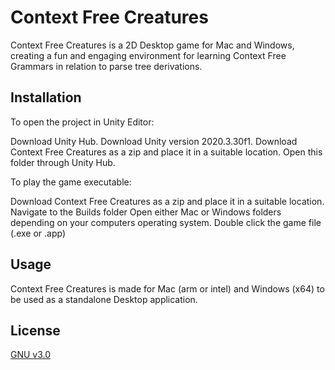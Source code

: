 # Context Free Creatures

Context Free Creatures is a 2D Desktop game for Mac and Windows, creating a fun and engaging environment for learning Context Free Grammars in relation to parse tree derivations.

## Installation
To open the project in Unity Editor:

Download Unity Hub. 
Download Unity version 2020.3.30f1.
Download Context Free Creatures as a zip and place it in a suitable location. 
Open this folder through Unity Hub. 

To play the game executable:

Download Context Free Creatures as a zip and place it in a suitable location.
Navigate to the Builds folder 
Open either Mac or Windows folders depending on your computers operating system.
Double click the game file (.exe or .app) 



## Usage

Context Free Creatures is made for Mac (arm or intel) and Windows (x64) to be used as a standalone Desktop application.  



## License
[GNU v3.0](https://choosealicense.com/licenses/gpl-3.0/)
